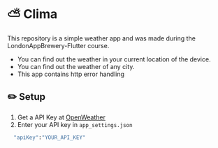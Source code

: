 # :partly_sunny: Clima 

This repository is a simple weather app and was made during the LondonAppBrewery-Flutter course.
* You can find out the weather in your current location of the device.
* You can find out the weather of any city.
* This app contains http error handling 

## :pencil2: Setup

1. Get a API Key at [OpenWeather](https://openweathermap.org/)
2. Enter your API key in `app_settings.json`
```bash
  "apiKey":"YOUR_API_KEY"
```
